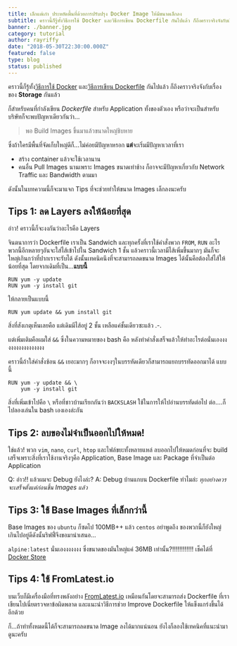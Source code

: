 ```yaml
---
title: เล็กแต่เก๋า ประหยัดพื้นที่ด้วยการปรับปรุง Docker Image ให้มีขนาดเล็กลง
subtitle: คราวนี้ก็รู้ทั้งวิธีการใช้ Docker และวิธีการเขียน Dockerfile กันไปแล้ว ก็ถึงคราวจริงจังกับเรื่องของ Storage กันแล้ว
banner: ./banner.jpg
category: tutorial
author: rayriffy
date: "2018-05-30T22:30:00.000Z"
featured: false
type: blog
status: published
---
```


คราวนี้ก็รู้ทั้ง[วิธีการใช้ Docker](https://blog.rayriffy.com/docker-beginner-guide) และ[วิธีการเขียน Dockerfile](https://blog.rayriffy.com/dockerfile-guide) กันไปแล้ว ก็ถึงคราวจริงจังกับเรื่องของ **Storage** กันแล้ว

ก็สำหรับคนที่กำลังเขียน *Dockerfile* สำหรับ Application ทั้งของตัวเอง หรือว่าจะเป็นสำหรับบริษัทก็จะพบปัญหาเดียวกันว่า...

> พอ Build Images ขึ้นมาแล้วขนาดใหญ่ชิบหาย

ซึ่งถ้าใครมีพื้นที่จัดเก็บใหญ่ดีก็...ไม่ค่อยมีปัญหาหรอก **แต่**จะเริ่มมีปัญหาเวลาที่เรา
- สร้าง container แล้วจะใช้เวลานาน
- คนอื่น Pull Images นานเพราะ Images ขนาดเท่าช้าง ก็อาจจะมีปัญหาเกี่ยวกับ Network Traffic และ Bandwidth ตามมา

ดังนั้นในบทความนี้ก็จะมาแจก Tips ที่จะช่วยทำให้ขนาด Images เล็กลงนะครับ

## Tips 1: ลด Layers ลงให้น้อยที่สุด

อ่าว! คราวนี้ก็จะงงกันว่าอะไรคือ Layers

จินตนาการว่า Dockerfile เราเป็น Sandwich และทุกครั้งที่เราใช้คำสั่งพวก `FROM`, `RUN` อะไรพวกนี้อีกหลายๆอันจะใส่ไส้เข้าไปใน Sandwich 1 ชั้น แล้วคราวนี้เวลามีไส้เพิ่มขึ้นมากๆ มันก็จะใหญ่เกินกว่าที่ปากเราจะรับได้ ดังนั้นเทคนิคนึงที่จะสามารถลดขนาด Images ได้นั้นคือต้องใส่ไส้ให้น้อยที่สุด โดยจากเดิมที่เป็น...**แบบนี้**

```
RUN yum -y update
RUN yum -y install git
```

ให้กลายเป็นแบบนี้

```
RUN yum update && yum install git
```

สิ่งที่สังเกตุเห็นเลยคือ แต่เดิมมีไส้อยู่ 2 ชั้น เหลือแค่ชั้นเดียวซะแล้ว .-.

แต่เพิ่มเติมคือผมใส่ `&&` ซึ่งในความหมายของ bash คือ หลังทำคำสั่งเสร็จแล้วให้ทำอะไรต่อนั่นเองงงงงงงงงงงงงงงงง

คราวนี้ถ้าใส่คำสั่งซ้อน `&&` เยอะมากๆ ก็อาจจะงงๆในบรรทัดเดียวก็สามารถแยกบรรทัดออกมาได้ แบบนี้

```
RUN yum -y update && \
    yum -y install git
```

สิ่งที่เพิ่มเข้าไปคือ `\` หรือที่ชาวบ้านเรียกกันว่า `BACKSLASH` ใช้ในการให้ไปอ่านบรรทัดต่อไป ต่อ....ก็ไปลองเล่นใน bash เองเองล่ะกัน

## Tips 2: ลบของไม่จำเป็นออกไปให้หมด!

ใช่แล้ว! พวก `vim`, `nano`, `curl`, `htop` และไฟล์ขยะทั้งหลายแหล่ ลบออกไปให้หมดก่อนที่จะ build เสร็จเพราะสิ่งที่เราใช้งานจริงๆคือ Application, Base Image และ Package ที่จำเป็นต่อ Application

Q: อ่าว!! แล้วผมจะ Debug ยังไงล่ะ?
A: Debug บ้านแกบน Dockerfile ทำไมล่ะ *ทุกอย่างควรจะเสร็จตั้งแต่ก่อนขึ้น Images แล้ว*

## Tips 3: ใช้ Base Images ที่เล็กกว่านี้

Base Images ของ `ubuntu` ก็ซดไป 100MB++ แล้ว `centos` อย่าพูดถึง ของพวกนี้ก็ยังใหญ่เกินไปอยู่ดีดังนั้นริฟฟี่จึงขอมานำเสนอ...

`alpine:latest` นั่นเองงงงงงง ซึ่งขนาดของมันใหญ่แค่ 36MB เท่านั้น?!!!!!!!!!!!! เช็คได้ที่ [Docker Store](https://store.docker.com/images/alpine)

## Tips 4: ใช้ FromLatest.io

บนเว็บก็มีเครื่องมือที่ทรงพลังอย่าง [FromLatest.io](https://www.fromlatest.io) เหมือนกันโดยจะสามารถส่ง Dockerfile ที่เราเขียนไปเนี่ยตรวจหาข้อผิดพลาด และแนะนำวิธีการช่วย Improve Dockerfile ให้แข็งแกร่งขึ้นได้อีกด้วย

ก็...ถ้าทำทั้งหมดนี้ได้ก็จะสามารถลดขนาด Image ลงได้มากแน่นอน ยังไงก็ลองใช้เทคนิคที่แนะนำมาดูนะครับ